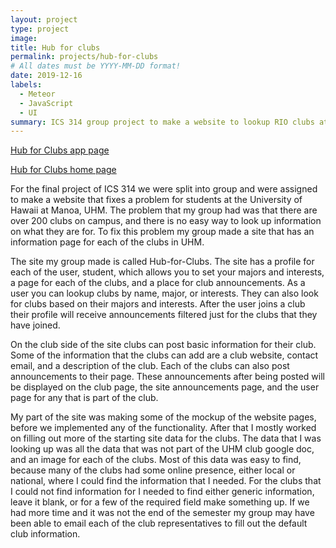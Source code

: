 ```yaml
---
layout: project
type: project
image: 
title: Hub for clubs
permalink: projects/hub-for-clubs
# All dates must be YYYY-MM-DD format!
date: 2019-12-16
labels:
  - Meteor
  - JavaScript
  - UI
summary: ICS 314 group project to make a website to lookup RIO clubs at UHM. 
---
```


[Hub for Clubs app page](https://hub-for-clubs.meteorapp.com/)

[Hub for Clubs home page](https://hub-for-clubs.github.io/)

For the final project of ICS 314 we were split into group and were assigned to make a website that fixes a problem for students at the University of Hawaii at Manoa, UHM.  The problem that my group had was that there are over 200 clubs on campus, and there is no easy way to look up information on what they are for.  To fix this problem my group made a site that has an information page for each of the clubs in UHM.  

The site my group made is called Hub-for-Clubs.  The site has a profile for each of the user, student, which allows you to set your majors and interests, a page for each of the clubs, and a place for club announcements.  As a user you can lookup clubs by name, major, or interests.  They can also look for clubs based on their majors and interests.  After the user joins a club their profile will receive announcements filtered just for the clubs that they have joined.  

On the club side of the site clubs can post basic information for their club.  Some of the information that the clubs can add are a club website, contact email, and a description of the club.  Each of the clubs can also post announcements to their page.  These announcements after being posted will be displayed on the club page, the site announcements page, and the user page for any that is part of the club.  

My part of the site was making some of the mockup of the website pages, before we implemented any of the functionality.  After that I mostly worked on filling out more of the starting site data for the clubs.  The data that I was looking up was all the data that was not part of the UHM club google doc, and an image for each of the clubs.  Most of this data was easy to find, because many of the clubs had some online presence, either local or national, where I could find the information that I needed.  For the clubs that I could not find information for I needed to find either generic information, leave it blank, or for a few of the required field make something up.  If we had more time and it was not the end of the semester my group may have been able to email each of the club representatives to fill out the default club information.  
